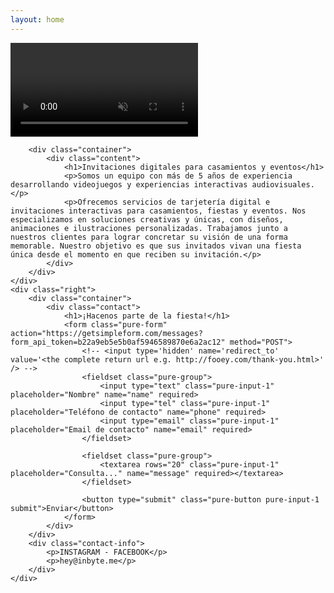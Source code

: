 ```yaml
---
layout: home
---
```


<section class="splash">
    <div class="left">
        <video autoplay muted loop id="b-video">
            <source src="{{site.baseurl}}/assets/movie.mp4" type="video/mp4">
        </video>

        <div class="container">
            <div class="content">
                <h1>Invitaciones digitales para casamientos y eventos</h1>
                <p>Somos un equipo con más de 5 años de experiencia desarrollando videojuegos y experiencias interactivas audiovisuales.</p>
                <p>Ofrecemos servicios de tarjetería digital e invitaciones interactivas para casamientos, fiestas y eventos. Nos especializamos en soluciones creativas y únicas, con diseños, animaciones e ilustraciones personalizadas. Trabajamos junto a nuestros clientes para lograr concretar su visión de una forma memorable. Nuestro objetivo es que sus invitados vivan una fiesta única desde el momento en que reciben su invitación.</p>
            </div>
        </div>
    </div>
    <div class="right">
        <div class="container">
            <div class="contact">
                <h1>¡Hacenos parte de la fiesta!</h1>
                <form class="pure-form" action="https://getsimpleform.com/messages?form_api_token=b22a9eb5e5b0af5946589870e6a2ac12" method="POST">
                    <!-- <input type='hidden' name='redirect_to' value='<the complete return url e.g. http://fooey.com/thank-you.html>' /> -->
                    <fieldset class="pure-group">
                        <input type="text" class="pure-input-1" placeholder="Nombre" name="name" required>
                        <input type="tel" class="pure-input-1" placeholder="Teléfono de contacto" name="phone" required>
                        <input type="email" class="pure-input-1" placeholder="Email de contacto" name="email" required>
                    </fieldset>

                    <fieldset class="pure-group">
                        <textarea rows="20" class="pure-input-1" placeholder="Consulta..." name="message" required></textarea>
                    </fieldset>

                    <button type="submit" class="pure-button pure-input-1 submit">Enviar</button>
                </form>
            </div>
        </div>
        <div class="contact-info">
            <p>INSTAGRAM - FACEBOOK</p>
            <p>hey@inbyte.me</p>
        </div>
    </div>
</section>
